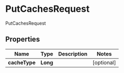 

# PutCachesRequest

PutCachesRequest

## Properties

| Name | Type | Description | Notes |
|------------ | ------------- | ------------- | -------------|
|**cacheType** | **Long** |  |  [optional] |



